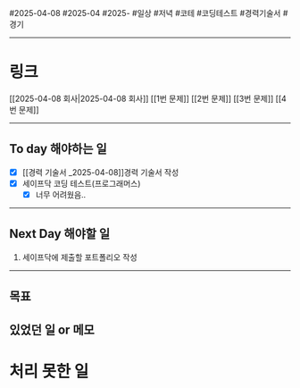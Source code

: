 #2025-04-08 #2025-04 #2025-
#일상 #저녁 #코테 #코딩테스트 #경력기술서 #경기

-------
# 링크
[[2025-04-08 회사|2025-04-08 회사]]
[[1번 문제]]
[[2번 문제]]
[[3번 문제]]
[[4번 문제]]

---
## To day 해야하는 일
- [x] [[경력 기술서 _2025-04-08]]경력 기술서 작성
- [x] 세이프닥 코딩 테스트(프로그래머스)
    - [x] 너무 어려웠음..

---
## Next Day 해야할 일
1. 세이프닥에 제출할 포트폴리오 작성

---

## 목표


## 있었던 일  or 메모


# 처리 못한 일